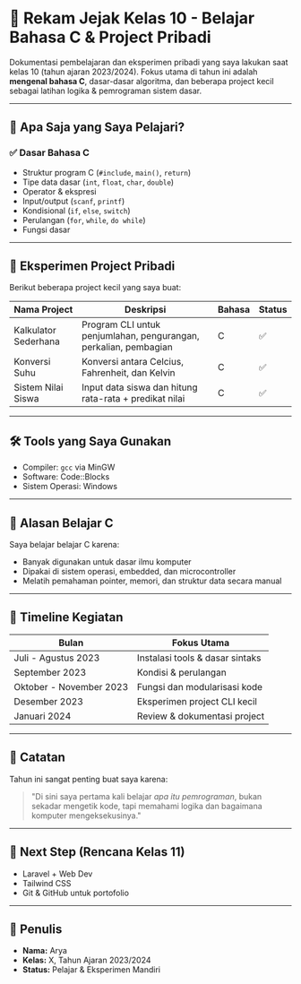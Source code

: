# 🧠 Rekam Jejak Kelas 10 - Belajar Bahasa C & Project Pribadi

Dokumentasi pembelajaran dan eksperimen pribadi yang saya lakukan saat kelas 10 (tahun ajaran 2023/2024). Fokus utama di tahun ini adalah **mengenal bahasa C**, dasar-dasar algoritma, dan beberapa project kecil sebagai latihan logika & pemrograman sistem dasar.

---

## 🚀 Apa Saja yang Saya Pelajari?

### ✅ Dasar Bahasa C
- Struktur program C (`#include`, `main()`, `return`)
- Tipe data dasar (`int`, `float`, `char`, `double`)
- Operator & ekspresi
- Input/output (`scanf`, `printf`)
- Kondisional (`if`, `else`, `switch`)
- Perulangan (`for`, `while`, `do while`)
- Fungsi dasar

---

## 🧪 Eksperimen Project Pribadi

Berikut beberapa project kecil yang saya buat:

| Nama Project         | Deskripsi                                                                 | Bahasa | Status |
|----------------------|---------------------------------------------------------------------------|--------|--------|
| Kalkulator Sederhana | Program CLI untuk penjumlahan, pengurangan, perkalian, pembagian         | C      | ✅      |
| Konversi Suhu        | Konversi antara Celcius, Fahrenheit, dan Kelvin                          | C      | ✅      |
| Sistem Nilai Siswa   | Input data siswa dan hitung rata-rata + predikat nilai                   | C      | ✅      |

---

## 🛠 Tools yang Saya Gunakan

- Compiler: `gcc` via MinGW
- Software: Code::Blocks
- Sistem Operasi: Windows

---

## 🎯 Alasan Belajar C

Saya belajar belajar C karena:
- Banyak digunakan untuk dasar ilmu komputer
- Dipakai di sistem operasi, embedded, dan microcontroller
- Melatih pemahaman pointer, memori, dan struktur data secara manual

---

## 📅 Timeline Kegiatan

| Bulan       | Fokus Utama                        |
|-------------|------------------------------------|
| Juli - Agustus 2023 | Instalasi tools & dasar sintaks        |
| September 2023   | Kondisi & perulangan            |
| Oktober - November 2023     | Fungsi dan modularisasi kode   |
| Desember 2023    | Eksperimen project CLI kecil   |
| Januari 2024     | Review & dokumentasi project   |

---

## 📌 Catatan

Tahun ini sangat penting buat saya karena:
> "Di sini saya pertama kali belajar *apa itu pemrograman*, bukan sekadar mengetik kode, tapi memahami logika dan bagaimana komputer mengeksekusinya."

---

## 📍 Next Step (Rencana Kelas 11)

- Laravel + Web Dev
- Tailwind CSS
- Git & GitHub untuk portofolio

---

## 👤 Penulis

- **Nama:** Arya
- **Kelas:** X, Tahun Ajaran 2023/2024
- **Status:** Pelajar & Eksperimen Mandiri

